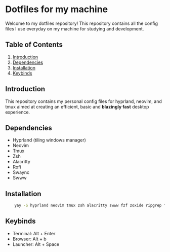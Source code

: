 # Dotfiles for my machine

Welcome to my dotfiles repository! This repository contains all the config files I use everyday on my machine for studying and development.

## Table of Contents

1. [Introduction](#introduction)
2. [Dependencies](#Dependencies)
3. [Installation](#installation)
4. [Keybinds](#keybinds)

## Introduction

This repository contains my personal config files for hyprland, neovim, and tmux aimed at creating an efficient, basic and **blazingly fast** desktop experience.

## Dependencies

- Hyprland (tiling windows manager)
- Neovim
- Tmux
- Zsh
- Alacritty
- Rofi
- Swaync
- Swww

## Installation

```sh
    yay -S hyprland neovim tmux zsh alacritty swww fzf zoxide ripgrep fd rofi waybar eza swaync
```

## Keybinds

- Terminal: Alt + Enter
- Browser: Alt + b
- Launcher: Alt + Space
